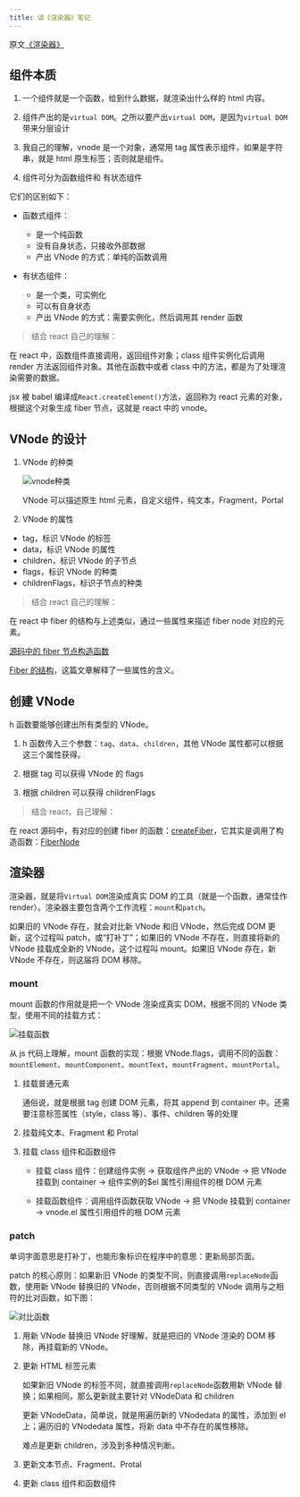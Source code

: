 ```yaml
---
title: 读《渲染器》笔记
---
```


原文[《渲染器》](http://hcysun.me/vue-design/zh/)

## 组件本质

1. 一个组件就是一个函数，给到什么数据，就渲染出什么样的 html 内容。

2. 组件产出的是`virtual DOM`。之所以要产出`virtual DOM`，是因为`virtual DOM`带来分层设计

3. 我自己的理解，vnode 是一个对象，通常用 tag 属性表示组件，如果是字符串，就是 html 原生标签；否则就是组件。

4. 组件可分为函数组件和 有状态组件

它们的区别如下：

- 函数式组件：

  - 是一个纯函数
  - 没有自身状态，只接收外部数据
  - 产出 VNode 的方式：单纯的函数调用

- 有状态组件：

  - 是一个类，可实例化
  - 可以有自身状态
  - 产出 VNode 的方式：需要实例化，然后调用其 render 函数

> 结合 react 自己的理解：

在 react 中，函数组件直接调用，返回组件对象；class 组件实例化后调用 render 方法返回组件对象。其他在函数中或者 class 中的方法，都是为了处理渲染需要的数据。

jsx 被 babel 编译成`React.createElement()`方法，返回称为 react 元素的对象，根据这个对象生成 fiber 节点，这就是 react 中的 vnode。

## VNode 的设计

1. VNode 的种类

   ![vnode种类](http://hcysun.me/vue-design/assets/img/vnode-types.7d99313d.png)

   VNode 可以描述原生 html 元素，自定义组件，纯文本，Fragment，Portal

2. VNode 的属性

- tag，标识 VNode 的标签
- data，标识 VNode 的属性
- children，标识 VNode 的子节点
- flags，标识 VNode 的种类
- childrenFlags，标识子节点的种类

> 结合 react 自己的理解：

在 react 中 fiber 的结构与上述类似，通过一些属性来描述 fiber node 对应的元素。

[源码中的 fiber 节点构造函数](https://github.com/facebook/react/blob/master/packages/react-reconciler/src/ReactFiber.new.js#L110)

[Fiber 的结构](https://react.iamkasong.com/process/fiber.html#fiber%E7%9A%84%E7%BB%93%E6%9E%84)，这篇文章解释了一些属性的含义。

## 创建 VNode

h 函数要能够创建出所有类型的 VNode。

1. h 函数传入三个参数：`tag`、`data`、`children`，其他 VNode 属性都可以根据这三个属性获得。

2. 根据 tag 可以获得 VNode 的 flags

3. 根据 children 可以获得 childrenFlags

> 结合 react，自己理解：

在 react 源码中，有对应的创建 fiber 的函数：[createFiber](https://github.com/facebook/react/blob/master/packages/react-reconciler/src/ReactFiber.new.js#L202)，它其实是调用了构造函数：[FiberNode](https://github.com/facebook/react/blob/master/packages/react-reconciler/src/ReactFiber.new.js#L110)

## 渲染器

渲染器，就是将`Virtual DOM`渲染成真实 DOM 的工具（就是一个函数，通常佳作 render）。渲染器主要包含两个工作流程：`mount`和`patch`。

如果旧的 VNode 存在，就会对比新 VNode 和旧 VNode，然后完成 DOM 更新，这个过程叫 patch，或“打补丁”；如果旧的 VNode 不存在，则直接将新的 VNode 挂载成全新的 VNode，这个过程叫 mount。如果旧 VNode 存在，新 VNode 不存在，则这届将 DOM 移除。

### mount

mount 函数的作用就是把一个 VNode 渲染成真实 DOM，根据不同的 VNode 类型，使用不同的挂载方式：

![挂载函数](http://hcysun.me/vue-design/assets/img/flags-mount.4756a068.png)

从 js 代码上理解，mount 函数的实现：根据 VNode.flags，调用不同的函数：`mountElement`、`mountComponent`、`mountText`、`mountFragment`、`mountPortal`。

1. 挂载普通元素

   通俗说，就是根据 tag 创建 DOM 元素，将其 append 到 container 中。还需要注意标签属性（style，class 等）、事件、children 等的处理

2. 挂载纯文本、Fragment 和 Protal

3. 挂载 class 组件和函数组件

   - 挂载 class 组件：创建组件实例 → 获取组件产出的 VNode → 把 VNode 挂载到 container → 组件实例的$el 属性引用组件的根 DOM 元素

   - 挂载函数组件：调用组件函数获取 VNode → 把 VNode 挂载到 container → vnode.el 属性引用组件的根 DOM 元素

### patch

单词字面意思是打补丁，也能形象标识在程序中的意思：更新局部页面。

patch 的核心原则：如果新旧 VNode 的类型不同，则直接调用`replaceNode`函数，使用新 VNode 替换旧的 VNode，否则根据不同类型的 VNode 调用与之相符的比对函数，如下图：

![对比函数](http://hcysun.me/vue-design/assets/img/flags-patch.6d43f459.png)

1. 用新 VNode 替换旧 VNode 好理解，就是把旧的 VNode 渲染的 DOM 移除，再挂载新的 VNode。

2. 更新 HTML 标签元素

   如果新旧 VNode 的标签不同，就直接调用`replaceNode`函数用新 VNode 替换；如果相同，那么更新就主要针对 VNodeData 和 children

   更新 VNodeData，简单说，就是用遍历新的 VNodedata 的属性，添加到 el 上；遍历旧的 VNodedata 属性，将新 data 中不存在的属性移除。

   难点是更新 children，涉及到多种情况判断。

3. 更新文本节点、Fragment、Protal

4. 更新 class 组件和函数组件
